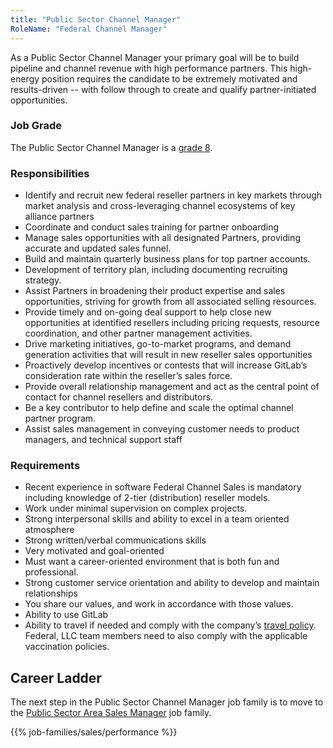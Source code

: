 ```yaml
---
title: "Public Sector Channel Manager"
RoleName: "Federal Channel Manager"
---
```


As a Public Sector Channel Manager your primary goal will be to build pipeline and channel revenue with high performance partners. This high-energy position requires the candidate to be extremely motivated and results-driven -- with follow through to create and qualify partner-initiated opportunities.

### Job Grade

The Public Sector Channel Manager is a [grade 8](https://about.gitlab.com/handbook/total-rewards/compensation/compensation-calculator/#gitlab-job-grades).

### Responsibilities

- Identify and recruit new federal reseller partners in key markets through market analysis and cross-leveraging channel ecosystems of key alliance partners
- Coordinate and conduct sales training for partner onboarding
- Manage sales opportunities with all designated Partners, providing accurate and updated sales funnel.
- Build and maintain quarterly business plans for top partner accounts.
- Development of territory plan, including documenting recruiting strategy.
- Assist Partners in broadening their product expertise and sales opportunities, striving for growth from all associated selling resources.
- Provide timely and on-going deal support to help close new opportunities at identified resellers including pricing requests, resource coordination, and other partner management activities.
- Drive marketing initiatives, go-to-market programs, and demand generation activities that will result in new reseller sales opportunities
- Proactively develop incentives or contests that will increase GitLab’s consideration rate within the reseller’s sales force.
- Provide overall relationship management and act as the central point of contact for channel resellers and distributors.
- Be a key contributor to help define and scale the optimal channel partner program.
- Assist sales management in conveying customer needs to product managers, and technical support staff

### Requirements

- Recent experience in software Federal Channel Sales is mandatory including knowledge of 2-tier (distribution) reseller models.
- Work under minimal supervision on complex projects.
- Strong interpersonal skills and ability to excel in a team oriented atmosphere
- Strong written/verbal communications skills
- Very motivated and goal-oriented
- Must want a career-oriented environment that is both fun and professional.
- Strong customer service orientation and ability to develop and maintain relationships
- You share our values, and work in accordance with those values.
- Ability to use GitLab
- Ability to travel if needed and comply with the company’s [travel policy](https://about.gitlab.com/handbook/travel/#travel-guidance-covid-19). Federal, LLC team members need to also comply with the applicable vaccination policies.

## Career Ladder

The next step in the Public Sector Channel Manager job family is to move to the [Public Sector Area Sales Manager](/job-families/sales/area-sales-manager) job family.

{{% job-families/sales/performance %}}
